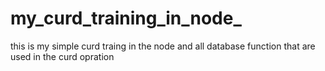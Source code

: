 # my_curd_training_in_node_
this is my simple curd traing in the node and all database function that are used in the curd opration
